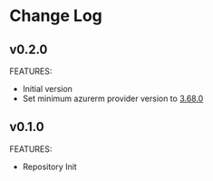 # Change Log

## v0.2.0
FEATURES:
- Initial version
- Set minimum azurerm provider version to [3.68.0](https://github.com/hashicorp/terraform-provider-azurerm/releases/tag/v3.68.0)

## v0.1.0
FEATURES:
- Repository Init
